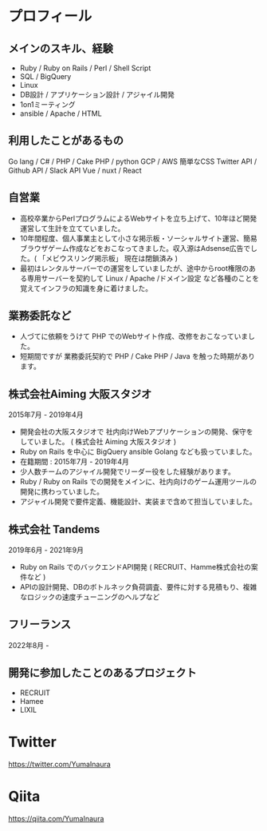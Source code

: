 

# プロフィール

## メインのスキル、経験

- Ruby / Ruby on Rails / Perl / Shell Script
- SQL / BigQuery
- Linux
- DB設計 / アプリケーション設計 / アジャイル開発
- 1on1ミーティング
- ansible / Apache / HTML

## 利用したことがあるもの

Go lang / C# / PHP / Cake PHP / python
GCP / AWS
簡単なCSS 
Twitter API / Github API / Slack API
Vue / nuxt / React

## 自営業

- 高校卒業からPerlプログラムによるWebサイトを立ち上げて、10年ほど開発運営して生計を立てていました。
- 10年間程度、個人事業主として小さな掲示板・ソーシャルサイト運営、簡易ブラウザゲーム作成などをおこなってきました。収入源はAdsense広告でした。( 「メビウスリング掲示板」 現在は閉鎖済み )
- 最初はレンタルサーバーでの運営をしていましたが、途中からroot権限のある専用サーバーを契約して Linux / Apache /ドメイン設定 など各種のことを覚えてインフラの知識を身に着けました。

##  業務委託など

- 人づてに依頼をうけて PHP でのWebサイト作成、改修をおこなっていました。
- 短期間ですが 業務委託契約で PHP / Cake PHP / Java を触った時期があります。

## 株式会社Aiming 大阪スタジオ

2015年7月 - 2019年4月

- 開発会社の大阪スタジオで 社内向けWebアプリケーションの開発、保守をしていました。 ( 株式会社 Aiming 大阪スタジオ )
- Ruby on Rails を中心に BigQuery ansible Golang なども扱っていました。
- 在籍期間 : 2015年7月 - 2019年4月
- 少人数チームのアジャイル開発でリーダー役をした経験があります。
- Ruby / Ruby on Rails での開発をメインに、社内向けのゲーム運用ツールの開発に携わっていました。
- アジャイル開発で要件定義、機能設計、実装まで含めて担当していました。

##  株式会社 Tandems

2019年6月 - 2021年9月

- Ruby on Rails でのバックエンドAPI開発 ( RECRUIT、Hamme株式会社の案件など )
- APIの設計開発、DBのボトルネック負荷調査、要件に対する見積もり、複雑なロジックの速度チューニングのヘルプなど

## フリーランス

2022年8月 -

## 開発に参加したことのあるプロジェクト

- RECRUIT
- Hamee
- LIXIL


# Twitter


https://twitter.com/YumaInaura

# Qiita

https://qiita.com/YumaInaura

